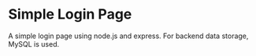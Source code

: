 # Simple Login Page

A simple login page using node.js and express.
For backend data storage, MySQL is used.
